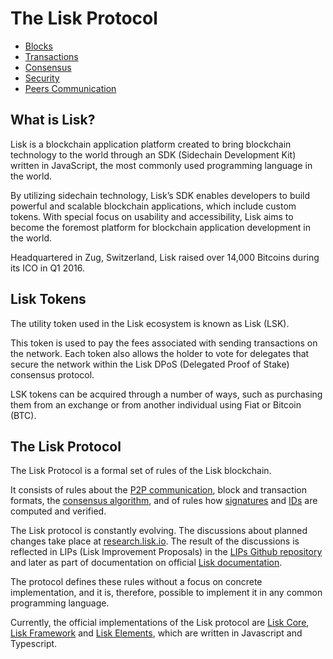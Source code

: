 # The Lisk Protocol

- [Blocks](blocks.md)
- [Transactions](transactions.md) 
- [Consensus](consensus.md)
- [Security](security.md)
- [Peers Communication](p2p-communication.md) 

## What is Lisk?
Lisk is a blockchain application platform created to bring blockchain technology to the world through an SDK (Sidechain Development Kit) written in JavaScript, the most commonly used programming language in the world. 

By utilizing sidechain technology, Lisk’s SDK enables developers to build powerful and scalable blockchain applications, which include custom tokens. With special focus on usability and accessibility, Lisk aims to become the foremost platform for blockchain application development in the world. 

Headquartered in Zug, Switzerland, Lisk raised over 14,000 Bitcoins during its ICO in Q1 2016.

## Lisk Tokens
The utility token used in the Lisk ecosystem is known as Lisk (LSK). 

This token is used to pay the fees associated with sending transactions on the network. Each token also allows the holder to vote for delegates that secure the network within the Lisk DPoS (Delegated Proof of Stake) consensus protocol.

LSK tokens can be acquired through a number of ways, such as purchasing them from an exchange or from another individual using Fiat or Bitcoin (BTC).

## The Lisk Protocol

The Lisk Protocol is a formal set of rules of the Lisk blockchain.

It consists of rules about the [P2P communication](p2p-communication.md), block and transaction formats, the [consensus algorithm](consensus.md), and of rules how [signatures](https://lisk.io/academy/blockchain-basics/how-does-blockchain-work/digital-signatures) and [IDs](security.md) are computed and verified.

The Lisk protocol is constantly evolving. The discussions about planned changes take place at [research.lisk.io](https://research.lisk.io).
The result of the discussions is reflected in LIPs (Lisk Improvement Proposals) in the [LIPs Github repository](https://github.com/LiskHQ/lips) and later as part of documentation on official [Lisk documentation](https://docs.lisk.io).

The protocol defines these rules without a focus on concrete implementation, and it is, therefore, possible to implement it in any common programming language.

Currently, the official implementations of the Lisk protocol are [Lisk Core](../lisk-core/introduction.md), [Lisk Framework](../lisk-sdk/lisk-framework/introduction.md) and [Lisk Elements](../lisk-sdk/lisk-elements/introduction.md), which are written in Javascript and Typescript.



